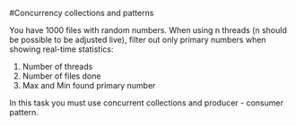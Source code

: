 #Concurrency collections and patterns

You have 1000 files with random numbers. When using n threads (n should be possible to be adjusted live), filter out only primary numbers when showing real-time statistics:
1. Number of threads
2. Number of files done
3. Max and Min found primary number

In this task you must use concurrent collections and producer - consumer pattern.
